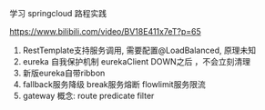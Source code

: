 学习 springcloud 路程实践 

https://www.bilibili.com/video/BV18E411x7eT?p=65

1. RestTemplate支持服务调用, 需要配置@LoadBalanced, 原理未知
2. eureka 自我保护机制 eurekaClient DOWN之后 ，不会立刻清理
3. 新版eureka自带ribbon  
4. fallback服务降级 break服务熔断 flowlimit服务限流
5. gateway 概念: route  predicate filter